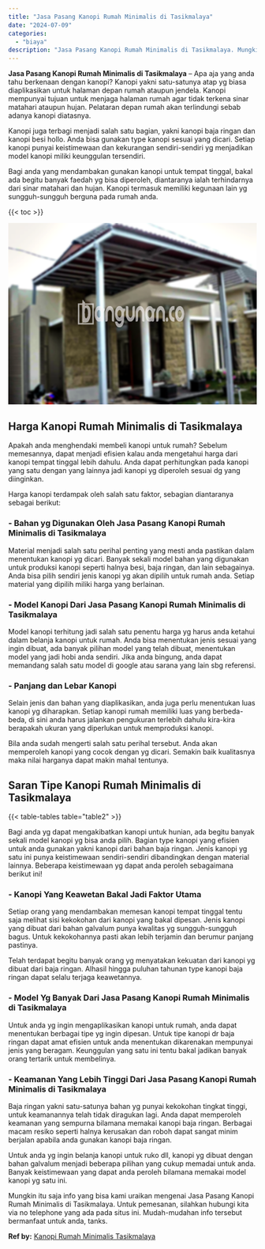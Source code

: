 ```yaml
---
title: "Jasa Pasang Kanopi Rumah Minimalis di Tasikmalaya"
date: "2024-07-09"
categories: 
  - "biaya"
description: "Jasa Pasang Kanopi Rumah Minimalis di Tasikmalaya. Mungkin itu saja info yang bisa kami uraikan mengenai Jasa Pasang Kanopi Rumah Minimalis di Tasikmalaya. U..."
---
```


**Jasa Pasang Kanopi Rumah Minimalis di Tasikmalaya** – Apa aja yang anda tahu berkenaan dengan kanopi? Kanopi yakni satu-satunya atap yg biasa diaplikasikan untuk halaman depan rumah ataupun jendela. Kanopi mempunyai tujuan untuk menjaga halaman rumah agar tidak terkena sinar matahari ataupun hujan. Pelataran depan rumah akan terlindungi sebab adanya kanopi diatasnya.

Kanopi juga terbagi menjadi salah satu bagian, yakni kanopi baja ringan dan kanopi besi hollo. Anda bisa gunakan type kanopi sesuai yang dicari. Setiap kanopi punyai keistimewaan dan kekurangan sendiri-sendiri yg menjadikan model kanopi miliki keunggulan tersendiri.

Bagi anda yang mendambakan gunakan kanopi untuk tempat tinggal, bakal ada begitu banyak faedah yg bisa diperoleh, diantaranya ialah terhindarnya dari sinar matahari dan hujan. Kanopi termasuk memiliki kegunaan lain yg sungguh-sungguh berguna pada rumah anda.

{{< toc >}}

![Jasa Pasang Kanopi Rumah Minimalis di Tasikmalaya](/images/harga-kanopi-minimalis-08.png)

## Harga Kanopi Rumah Minimalis di Tasikmalaya

Apakah anda menghendaki membeli kanopi untuk rumah? Sebelum memesannya, dapat menjadi efisien kalau anda mengetahui harga dari kanopi tempat tinggal lebih dahulu. Anda dapat perhitungkan pada kanopi yang satu dengan yang lainnya jadi kanopi yg diperoleh sesuai dg yang diinginkan.

Harga kanopi terdampak oleh salah satu faktor, sebagian diantaranya sebagai berikut:

### \- Bahan yg Digunakan Oleh Jasa Pasang Kanopi Rumah Minimalis di Tasikmalaya

Material menjadi salah satu perihal penting yang mesti anda pastikan dalam menentukan kanopi yg dicari. Banyak sekali model bahan yang digunakan untuk produksi kanopi seperti halnya besi, baja ringan, dan lain sebagainya. Anda bisa pilih sendiri jenis kanopi yg akan dipilih untuk rumah anda. Setiap material yang dipilih miliki harga yang berlainan.

### \- Model Kanopi Dari Jasa Pasang Kanopi Rumah Minimalis di Tasikmalaya

Model kanopi terhitung jadi salah satu penentu harga yg harus anda ketahui dalam belanja kanopi untuk rumah. Anda bisa menentukan jenis sesuai yang ingin dibuat, ada banyak pilihan model yang telah dibuat, menentukan model yang jadi hobi anda sendiri. Jika anda bingung, anda dapat memandang salah satu model di google atau sarana yang lain sbg referensi.

### \- Panjang dan Lebar Kanopi

Selain jenis dan bahan yang diaplikasikan, anda juga perlu menentukan luas kanopi yg diharapkan. Setiap kanopi rumah memiliki luas yang berbeda-beda, di sini anda harus jalankan pengukuran terlebih dahulu kira-kira berapakah ukuran yang diperlukan untuk memproduksi kanopi.

Bila anda sudah mengerti salah satu perihal tersebut. Anda akan memperoleh kanopi yang cocok dengan yg dicari. Semakin baik kualitasnya maka nilai harganya dapat makin mahal tentunya.

## Saran Tipe Kanopi Rumah Minimalis di Tasikmalaya

{{< table-tables table="table2" >}}

Bagi anda yg dapat mengakibatkan kanopi untuk hunian, ada begitu banyak sekali model kanopi yg bisa anda pilih. Bagian type kanopi yang efisien untuk anda gunakan yakni kanopi dari bahan baja ringan. Jenis kanopi yg satu ini punya keistimewaan sendiri-sendiri dibandingkan dengan material lainnya. Beberapa keistimewaan yg dapat anda peroleh sebagaimana berikut ini!

### \- Kanopi Yang Keawetan Bakal Jadi Faktor Utama

Setiap orang yang mendambakan memesan kanopi tempat tinggal tentu saja melihat sisi kekokohan dari kanopi yang bakal dipesan. Jenis kanopi yang dibuat dari bahan galvalum punya kwalitas yg sungguh-sungguh bagus. Untuk kekokohannya pasti akan lebih terjamin dan berumur panjang pastinya.

Telah terdapat begitu banyak orang yg menyatakan kekuatan dari kanopi yg dibuat dari baja ringan. Alhasil hingga puluhan tahunan type kanopi baja ringan dapat selalu terjaga keawetannya.

### \- Model Yg Banyak Dari Jasa Pasang Kanopi Rumah Minimalis di Tasikmalaya

Untuk anda yg ingin mengaplikasikan kanopi untuk rumah, anda dapat menentukan berbagai tipe yg ingin dipesan. Untuk tipe kanopi dr baja ringan dapat amat efisien untuk anda menentukan dikarenakan mempunyai jenis yang beragam. Keunggulan yang satu ini tentu bakal jadikan banyak orang tertarik untuk membelinya.

### \- Keamanan Yang Lebih Tinggi Dari Jasa Pasang Kanopi Rumah Minimalis di Tasikmalaya

Baja ringan yakni satu-satunya bahan yg punyai kekokohan tingkat tinggi, untuk keamanannya telah tidak diragukan lagi. Anda dapat memperoleh keamanan yang sempurna bilamana memakai kanopi baja ringan. Berbagai macam resiko seperti halnya kerusakan dan roboh dapat sangat minim berjalan apabila anda gunakan kanopi baja ringan.

Untuk anda yg ingin belanja kanopi untuk ruko dll, kanopi yg dibuat dengan bahan galvalum menjadi beberapa pilihan yang cukup memadai untuk anda. Banyak keistimewaan yang dapat anda peroleh bilamana memakai model kanopi yg satu ini.

Mungkin itu saja info yang bisa kami uraikan mengenai Jasa Pasang Kanopi Rumah Minimalis di Tasikmalaya. Untuk pemesanan, silahkan hubungi kita via no telephone yang ada pada situs ini. Mudah-mudahan info tersebut bermanfaat untuk anda, tanks.

**Ref by:**  [Kanopi Rumah Minimalis Tasikmalaya](https://id.wikipedia.org/wiki/Kanopi)
